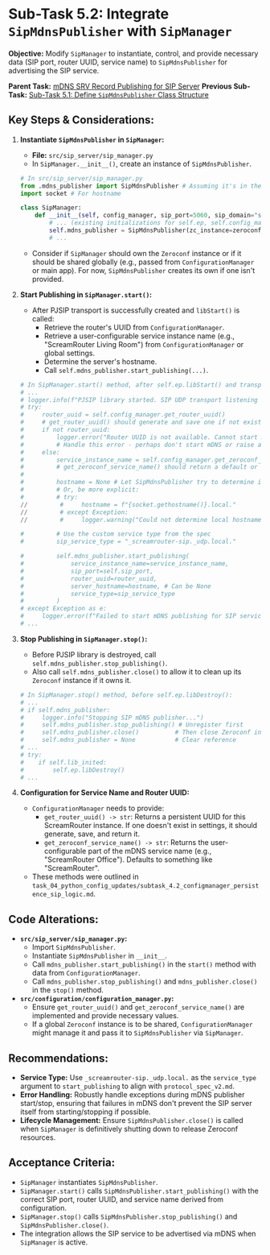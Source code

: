 # Sub-Task 5.2: Integrate `SipMdnsPublisher` with `SipManager`

**Objective:** Modify `SipManager` to instantiate, control, and provide necessary data (SIP port, router UUID, service name) to `SipMdnsPublisher` for advertising the SIP service.

**Parent Task:** [mDNS SRV Record Publishing for SIP Server](../task_05_zeroconf_publishing.md)
**Previous Sub-Task:** [Sub-Task 5.1: Define `SipMdnsPublisher` Class Structure](./subtask_5.1_define_sip_mdns_publisher_class.md)

## Key Steps & Considerations:

1.  **Instantiate `SipMdnsPublisher` in `SipManager`:**
    *   **File:** `src/sip_server/sip_manager.py`
    *   In `SipManager.__init__()`, create an instance of `SipMdnsPublisher`.
    ```python
    # In src/sip_server/sip_manager.py
    from .mdns_publisher import SipMdnsPublisher # Assuming it's in the same directory
    import socket # For hostname

    class SipManager:
        def __init__(self, config_manager, sip_port=5060, sip_domain="screamrouter.local", zeroconf_instance=None):
            # ... (existing initializations for self.ep, self.config_manager, etc.)
            self.mdns_publisher = SipMdnsPublisher(zc_instance=zeroconf_instance) # Pass shared zc if available
            # ...
    ```
    *   Consider if `SipManager` should own the `Zeroconf` instance or if it should be shared globally (e.g., passed from `ConfigurationManager` or main app). For now, `SipMdnsPublisher` creates its own if one isn't provided.

2.  **Start Publishing in `SipManager.start()`:**
    *   After PJSIP transport is successfully created and `libStart()` is called:
        *   Retrieve the router's UUID from `ConfigurationManager`.
        *   Retrieve a user-configurable service instance name (e.g., "ScreamRouter Living Room") from `ConfigurationManager` or global settings.
        *   Determine the server's hostname.
        *   Call `self.mdns_publisher.start_publishing(...)`.
    ```python
    # In SipManager.start() method, after self.ep.libStart() and transport creation:
    # ...
    # logger.info(f"PJSIP library started. SIP UDP transport listening on port {self.sip_port}")
    # try:
    #     router_uuid = self.config_manager.get_router_uuid() 
    #     # get_router_uuid() should generate and save one if not exists.
    #     if not router_uuid:
    #         logger.error("Router UUID is not available. Cannot start mDNS SIP publishing.")
    #         # Handle this error - perhaps don't start mDNS or raise an exception
    #     else:
    #         service_instance_name = self.config_manager.get_zeroconf_service_name() 
    #         # get_zeroconf_service_name() should return a default or user-configured name.
    #         
    #         hostname = None # Let SipMdnsPublisher try to determine it
    #         # Or, be more explicit:
    #         # try:
    //         #     hostname = f"{socket.gethostname()}.local."
    //         # except Exception:
    //         #     logger.warning("Could not determine local hostname for mDNS, SipMdnsPublisher will use a fallback.")

    #         # Use the custom service type from the spec
    #         sip_service_type = "_screamrouter-sip._udp.local."

    #         self.mdns_publisher.start_publishing(
    #             service_instance_name=service_instance_name,
    #             sip_port=self.sip_port,
    #             router_uuid=router_uuid,
    #             server_hostname=hostname, # Can be None
    #             service_type=sip_service_type
    #         )
    # except Exception as e:
    #     logger.error(f"Failed to start mDNS publishing for SIP service during SipManager start: {e}", exc_info=True)
    # ...
    ```

3.  **Stop Publishing in `SipManager.stop()`:**
    *   Before PJSIP library is destroyed, call `self.mdns_publisher.stop_publishing()`.
    *   Also call `self.mdns_publisher.close()` to allow it to clean up its `Zeroconf` instance if it owns it.
    ```python
    # In SipManager.stop() method, before self.ep.libDestroy():
    # ...
    # if self.mdns_publisher:
    #     logger.info("Stopping SIP mDNS publisher...")
    #     self.mdns_publisher.stop_publishing() # Unregister first
    #     self.mdns_publisher.close()          # Then close Zeroconf instance if owned
    #     self.mdns_publisher = None           # Clear reference
    # ...
    # try:
    #    if self.lib_inited:
    #        self.ep.libDestroy()
    # ...
    ```

4.  **Configuration for Service Name and Router UUID:**
    *   `ConfigurationManager` needs to provide:
        *   `get_router_uuid() -> str`: Returns a persistent UUID for this ScreamRouter instance. If one doesn't exist in settings, it should generate, save, and return it.
        *   `get_zeroconf_service_name() -> str`: Returns the user-configurable part of the mDNS service name (e.g., "ScreamRouter Office"). Defaults to something like "ScreamRouter".
    *   These methods were outlined in `task_04_python_config_updates/subtask_4.2_configmanager_persistence_sip_logic.md`.

## Code Alterations:

*   **`src/sip_server/sip_manager.py`:**
    *   Import `SipMdnsPublisher`.
    *   Instantiate `SipMdnsPublisher` in `__init__`.
    *   Call `mdns_publisher.start_publishing()` in the `start()` method with data from `ConfigurationManager`.
    *   Call `mdns_publisher.stop_publishing()` and `mdns_publisher.close()` in the `stop()` method.
*   **`src/configuration/configuration_manager.py`:**
    *   Ensure `get_router_uuid()` and `get_zeroconf_service_name()` are implemented and provide necessary values.
    *   If a global `Zeroconf` instance is to be shared, `ConfigurationManager` might manage it and pass it to `SipMdnsPublisher` via `SipManager`.

## Recommendations:

*   **Service Type:** Use `_screamrouter-sip._udp.local.` as the `service_type` argument to `start_publishing` to align with `protocol_spec_v2.md`.
*   **Error Handling:** Robustly handle exceptions during mDNS publisher start/stop, ensuring that failures in mDNS don't prevent the SIP server itself from starting/stopping if possible.
*   **Lifecycle Management:** Ensure `SipMdnsPublisher.close()` is called when `SipManager` is definitively shutting down to release Zeroconf resources.

## Acceptance Criteria:

*   `SipManager` instantiates `SipMdnsPublisher`.
*   `SipManager.start()` calls `SipMdnsPublisher.start_publishing()` with the correct SIP port, router UUID, and service name derived from configuration.
*   `SipManager.stop()` calls `SipMdnsPublisher.stop_publishing()` and `SipMdnsPublisher.close()`.
*   The integration allows the SIP service to be advertised via mDNS when `SipManager` is active.

